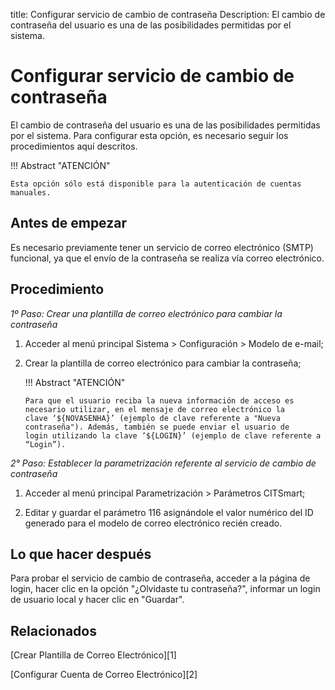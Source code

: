 title: Configurar servicio de cambio de contraseña
Description: El cambio de contraseña del usuario es una de las posibilidades permitidas por el sistema.  
# Configurar servicio de cambio de contraseña

El cambio de contraseña del usuario es una de las posibilidades permitidas por el sistema. Para configurar esta opción, es necesario seguir los procedimientos aquí descritos.

!!! Abstract "ATENCIÓN"

    Esta opción sólo está disponible para la autenticación de cuentas manuales.

Antes de empezar
----------------

Es necesario previamente tener un servicio de correo electrónico (SMTP) funcional, ya que el envío de la contraseña se realiza vía correo electrónico.

Procedimiento
------------

*1º Paso: Crear una plantilla de correo electrónico para cambiar la contraseña*

1.  Acceder al menú principal Sistema \> Configuración \> Modelo de e-mail;

2.  Crear la plantilla de correo electrónico para cambiar la contraseña;

    !!! Abstract "ATENCIÓN"

        Para que el usuario reciba la nueva información de acceso es necesario utilizar, en el mensaje de correo electrónico la         clave ‘${NOVASENHA}’ (ejemplo de clave referente a "Nueva contraseña"). Además, también se puede enviar el usuario de           login utilizando la clave ‘${LOGIN}’ (ejemplo de clave referente a “Login”).  

*2° Paso: Establecer la parametrización referente al servicio de cambio de contraseña*

1.  Acceder al menú principal Parametrización \> Parámetros CITSmart;

2.  Editar y guardar el parámetro 116 asignándole el valor numérico del ID generado para el modelo de correo electrónico recién creado.

Lo que hacer después
------------------

Para probar el servicio de cambio de contraseña, acceder a la página de login, hacer clic en la opción
"¿Olvidaste tu contraseña?", informar un login de usuario local y hacer clic en "Guardar".

## Relacionados

[Crear Plantilla de Correo Electrónico][1]

[Configurar Cuenta de Correo Electrónico][2]

<!-- !!! tip "About"

    <b>Product/Version:</b> CITSmart | 8.00 &nbsp;&nbsp;
    <b>Updated:</b>02/21/2021 – Larissa Lourenço

[1]:/es-es/citsmart-platform-9/platform-administration/email-settings/email-templates-configure-email-template.html
[2]:/es-es/citsmart-platform-9/platform-administration/email-settings/configuration.html
